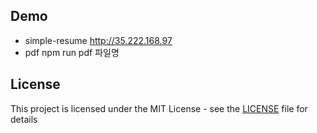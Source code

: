 ## Demo
* simple-resume
<http://35.222.168.97>
* pdf
npm run pdf 파일명

## License

This project is licensed under the MIT License - see the [LICENSE](LICENSE) file for details 